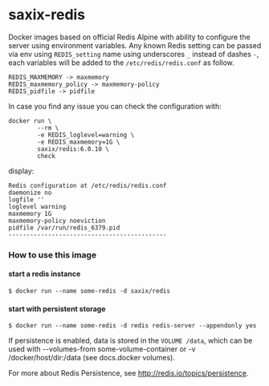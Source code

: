 # saxix-redis

Docker images based on official Redis Alpine with ability to configure the server using environment variables.
Any known Redis setting can be passed via env using `REDIS_setting` name using underscores `_` instead of dashes `-`,
each variables will be added to the `/etc/redis/redis.conf` as follow.

    REDIS_MAXMEMORY -> maxmemory
    REDIS_maxmemory_policy -> maxmemory-policy
    REDIS_pidfile -> pidfile
    
In case you find any issue you can check the configuration with:

    docker run \
            --rm \
            -e REDIS_loglevel=warning \
            -e REDIS_maxmemory=1G \
            saxix/redis:6.0.10 \
            check
display:

    Redis configuration at /etc/redis/redis.conf
    daemonize no
    logfile ''
    loglevel warning    
    maxmemory 1G
    maxmemory-policy noeviction
    pidfile /var/run/redis_6379.pid
    --------------------------------------------

### How to use this image
#### start a redis instance
    
    $ docker run --name some-redis -d saxix/redis

#### start with persistent storage
    $ docker run --name some-redis -d redis redis-server --appendonly yes

If persistence is enabled, data is stored in the `VOLUME /data`, which can be used with --volumes-from some-volume-container or -v /docker/host/dir:/data (see docs.docker volumes).

For more about Redis Persistence, see http://redis.io/topics/persistence.

